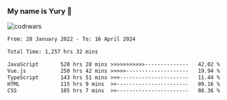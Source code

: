 ### My name is Yury 👋 
![codrwars](https://www.codewars.com/users/litury/badges/micro) 


<!--START_SECTION:waka-->

```txt
From: 28 January 2022 - To: 16 April 2024

Total Time: 1,257 hrs 32 mins

JavaScript       528 hrs 28 mins >>>>>>>>>>>--------------   42.02 %
Vue.js           250 hrs 42 mins >>>>>--------------------   19.94 %
TypeScript       143 hrs 51 mins >>>----------------------   11.44 %
HTML             115 hrs 9 mins  >>-----------------------   09.16 %
CSS              105 hrs 7 mins  >>-----------------------   08.36 %
```

<!--END_SECTION:waka-->

